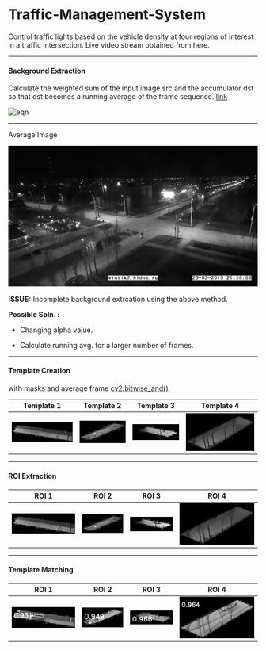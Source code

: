 # Traffic-Management-System
Control traffic lights based on the vehicle density at four regions of interest in a traffic intersection. Live video stream obtained from here.

---

#### Background Extraction

Calculate the weighted sum of the input image src and the accumulator dst so that dst becomes a running average of the frame sequence. [link](https://docs.opencv.org/2.4/modules/imgproc/doc/motion_analysis_and_object_tracking.html?highlight=accumulate#accumulateweighted)

<img src="https://docs.opencv.org/2.4/_images/math/7480f2f9ee402e9e85823d2644b8e1f8c263191a.png" alt="eqn" width="600"/>

---


Average Image


<img src="test/img/average.jpg" alt="Running verage" width="600"/>

**ISSUE:** Incomplete background extrcation using the above method.

**Possible Soln. :**

- Changing alpha value.

- Calculate running avg. for a larger number of frames.

---

#### Template Creation
with masks and average frame [cv2.bitwise_and()](https://docs.opencv.org/2.4.8/modules/core/doc/operations_on_arrays.html#bitwise-and)


Template 1|  Template 2|Template 3|Template 4
----|-------|---------|---------
![](test/img/template_roi_1.jpg) | ![](test/img/template_roi_2.jpg) | ![](test/img/template_roi_3.jpg) | ![](test/img/template_roi_4.jpg)


---

#### ROI Extraction

ROI 1|  ROI 2|ROI 3|ROI 4
----|-------|---------|---------
![](test/img/roi_1.jpg) | ![](test/img/roi_2.jpg) | ![](test/img/roi_3.jpg) | ![](test/img/roi_4.jpg)


---

#### Template Matching

ROI 1|  ROI 2|ROI 3|ROI 4
----|-------|---------|---------
![](test/img/roi_density_1.jpg) | ![](test/img/roi_density_2.jpg) | ![](test/img/roi_density_3.jpg) | ![](test/img/roi_density_4.jpg)
